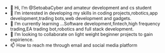 - 👋 Hi, I’m @SetoabaCyber and amateur development and cs student
- 👀 I’m interested in developing my skills in coding projects,robotics,app development,trading bots,web development and gadgets.
- 🌱 I’m currently learning ...Software development,fintech,high frequency trading,EA trading bot,robotics and full stack development.
- 💞️ I’m looking to collaborate on light weight beginner projects to gain expirience.
- 📫 How to reach me through email and social media platform

<!---
SetoabaCyber/SetoabaCyber is a ✨ special ✨ repository because its `README.md` (this file) appears on your GitHub profile.
You can click the Preview link to take a look at your changes.
--->

